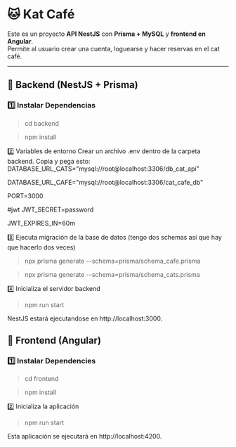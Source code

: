 # 🐱 Kat Café 

Este es un proyecto **API NestJS** con **Prisma + MySQL** y **frontend en Angular**.  
Permite al usuario crear una cuenta, loguearse y hacer reservas en el cat café.


---

## 🚀 Backend (NestJS + Prisma)

### 1️⃣ Instalar Dependencias

> cd backend

> npm install

2️⃣ Variables de entorno
Crear un archivo .env dentro de la carpeta backend.
Copia y pega esto:
DATABASE_URL_CATS="mysql://root@localhost:3306/db_cat_api" 

DATABASE_URL_CAFE="mysql://root@localhost:3306/cat_cafe_db"

PORT=3000

#jwt
JWT_SECRET=password

JWT_EXPIRES_IN=60m


3️⃣ Ejecuta migración de la base de datos (tengo dos schemas así que hay que hacerlo dos veces)
> npx prisma generate --schema=prisma/schema_cafe.prisma

> npx prisma generate --schema=prisma/schema_cats.prisma

4️⃣ Inicializa el servidor backend
> npm run start

NestJS estará ejecutandose en  http://localhost:3000.

## 🎨 Frontend (Angular)

### 1️⃣ Instalar Dependencies
> cd frontend

> npm install

2️⃣  Inicializa la aplicación

> npm run start

Esta aplicación se ejecutará en  http://localhost:4200.


